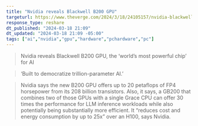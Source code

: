 ```yaml
---
title: "Nvidia reveals Blackwell B200 GPU"
targeturl: https://www.theverge.com/2024/3/18/24105157/nvidia-blackwell-gpu-b200-ai
response_type: reshare
dt_published: "2024-03-18 21:09"
dt_updated: "2024-03-18 21:09 -05:00"
tags: ["ai","nvidia","gpu","hardware","pchardware","pc"]
---
```


> Nvidia reveals Blackwell B200 GPU, the ‘world’s most powerful chip’ for AI

> ‘Built to democratize trillion-parameter AI.’

> Nvidia says the new B200 GPU offers up to 20 petaflops of FP4 horsepower from its 208 billion transistors. Also, it says, a GB200 that combines two of those GPUs with a single Grace CPU can offer 30 times the performance for LLM inference workloads while also potentially being substantially more efficient. It “reduces cost and energy consumption by up to 25x” over an H100, says Nvidia. 